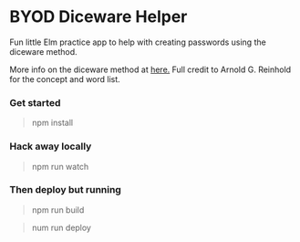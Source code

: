 # BYOD Diceware Helper

Fun little Elm practice app to help with creating passwords using the diceware method.

More info on the diceware method at [here.](http://world.std.com/~reinhold/diceware.html) Full credit to Arnold G. Reinhold for the concept and word list.

### Get started 
> npm install

### Hack away locally
> npm run watch

### Then deploy but running
> npm run build

> num run deploy


